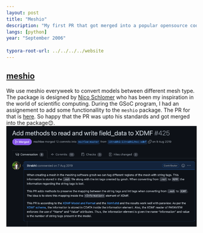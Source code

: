 ```yaml
---
layout: post
title: "Meshio"
description: "My first PR that got merged into a popular opensource code."
langs: [python]
year: "September 2006"

typora-root-url: ../../../../website
---
```


## [**meshio**](https://github.com/nschloe/meshio)
We use meshio everyweek to convert models between different mesh type. The package is designed by [Nico Schlomer](https://twitter.com/nschloe) who has been my inspiration in the world of scientific computing. During the GSoC program, I had an assignement  to add some functionallity to the `meshio` package. The PR for that is [here](https://github.com/nschloe/meshio/pull/425). So happy that the PR was upto his standards and got merged into the package😊.
  ![meshio](/assets/images/meshio.png)


